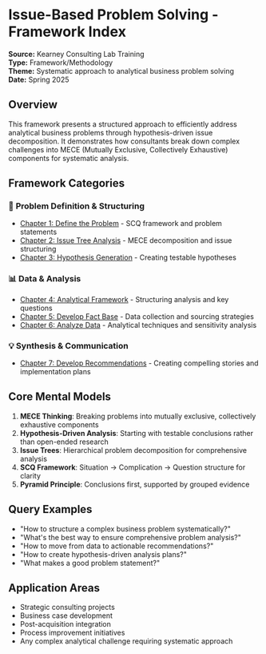# Issue-Based Problem Solving - Framework Index

**Source:** Kearney Consulting Lab Training  
**Type:** Framework/Methodology  
**Theme:** Systematic approach to analytical business problem solving  
**Date:** Spring 2025  

## Overview

This framework presents a structured approach to efficiently address analytical business problems through hypothesis-driven issue decomposition. It demonstrates how consultants break down complex challenges into MECE (Mutually Exclusive, Collectively Exhaustive) components for systematic analysis.

## Framework Categories

### 🎯 **Problem Definition & Structuring**
- [Chapter 1: Define the Problem](01_define-the-problem.md) - SCQ framework and problem statements
- [Chapter 2: Issue Tree Analysis](02_issue-tree-analysis.md) - MECE decomposition and issue structuring
- [Chapter 3: Hypothesis Generation](03_hypothesis-generation.md) - Creating testable hypotheses

### 📊 **Data & Analysis**
- [Chapter 4: Analytical Framework](04_analytical-framework.md) - Structuring analysis and key questions
- [Chapter 5: Develop Fact Base](05_develop-fact-base.md) - Data collection and sourcing strategies
- [Chapter 6: Analyze Data](06_analyze-data.md) - Analytical techniques and sensitivity analysis

### 💡 **Synthesis & Communication**
- [Chapter 7: Develop Recommendations](07_develop-recommendations.md) - Creating compelling stories and implementation plans

## Core Mental Models

1. **MECE Thinking**: Breaking problems into mutually exclusive, collectively exhaustive components
2. **Hypothesis-Driven Analysis**: Starting with testable conclusions rather than open-ended research
3. **Issue Trees**: Hierarchical problem decomposition for comprehensive analysis
4. **SCQ Framework**: Situation → Complication → Question structure for clarity
5. **Pyramid Principle**: Conclusions first, supported by grouped evidence

## Query Examples
- "How to structure a complex business problem systematically?"
- "What's the best way to ensure comprehensive problem analysis?"
- "How to move from data to actionable recommendations?"
- "How to create hypothesis-driven analysis plans?"
- "What makes a good problem statement?"

## Application Areas
- Strategic consulting projects
- Business case development
- Post-acquisition integration
- Process improvement initiatives
- Any complex analytical challenge requiring systematic approach